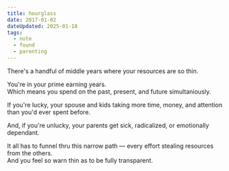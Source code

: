 ```yaml
---
title: hourglass
date: 2017-01-02
dateUpdated: 2025-01-18
tags:
  - note
  - found
  - parenting
---
```


There's a handful of middle years where your resources are so thin.  

You're in your prime earning years.  
Which means you spend on the past, present, and future simultaniously.

If you're lucky, your spouse and kids taking more time, money, and attention than you'd ever spent before.

And, if you're unlucky, your parents get sick, radicalized, or emotionally dependant.

It all has to funnel thru this narrow path — every effort stealing resources from the others.  
And you feel so warn thin as to be fully transparent.

